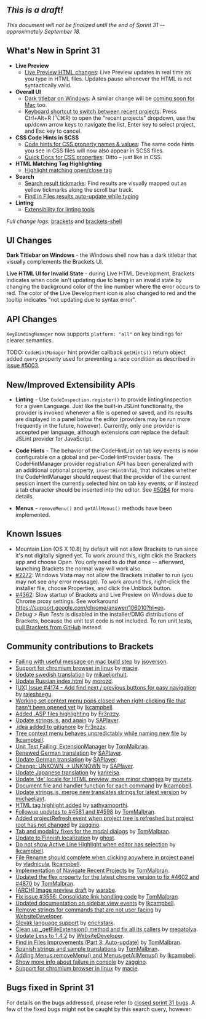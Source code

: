 _This is a draft!_
--------------------
_This document will not be finalized until the end of Sprint 31 -- approximately September 18._

What's New in Sprint 31
-----------------------
* **Live Preview**
    * [Live Preview HTML changes](https://trello.com/c/ya9wexlA/998-2-improve-html-live-development-performance): Live Preview updates in real time as you type in HTML files. Updates pause whenever the HTML is not syntactically valid.
* **Overall UI**
    * [Dark titlebar on Windows](https://trello.com/card/5-into-darkness-shell-windows/4f90a6d98f77505d7940ce88/874): A similar change will be [coming soon for Mac](https://trello.com/card/into-darkness-shell-osx/4f90a6d98f77505d7940ce88/900) too.
    * [Keyboard shortcut to switch between recent projects](https://github.com/adobe/brackets/pull/4546): Press Ctrl+Alt+R (&#x2325;⌘R) to open the "recent projects" dropdown, use the up/down arrow keys to navigate the list, Enter key to select project, and Esc key to cancel.
* **CSS Code Hints in SCSS**
    * [Code hints for CSS property names & values](https://github.com/adobe/brackets/pull/4931): The same code hints you see in CSS files will now also appear in SCSS files.
    * [Quick Docs for CSS properties](https://github.com/adobe/brackets/pull/5069): Ditto &ndash; just like in CSS.
* **HTML Matching Tag Highlighting**
    * [Highlight matching open/close tag](https://github.com/adobe/brackets/pull/4504)
* **Search**
    * [Search result tickmarks](https://github.com/adobe/brackets/pull/5191): Find results are visually mapped out as yellow tickmarks along the scroll bar track.
    * [Find in Files results auto-update while typing](https://github.com/adobe/brackets/pull/4729)
* **Linting**
    * [Extensibility for linting tools](https://github.com/adobe/brackets/pull/4588)

_Full change logs:_ [brackets](https://github.com/adobe/brackets/compare/sprint-30...sprint-31#commits_bucket) and [brackets-shell](https://github.com/adobe/brackets-shell/compare/sprint-30...sprint-31#commits_bucket)


UI Changes
----------
**Dark Titlebar on Windows** - the Windows shell now has a dark titlebar that visually complements the Brackets UI.

**Live HTML UI for Invalid State** - during Live HTML Development, Brackets indicates when code
isn't updating due to being in an invalid state by changing the background color of the line number
where the error occurs to red. The color of the Live Development icon is also changed to red
and the tooltip indicates "not updating due to syntax error".


API Changes
-----------
`KeyBindingManager` now supports `platform: "all"` on key bindings for clearer semantics.

TODO: `CodeHintManager` hint provider callback `getHints()` return object added `query` property used for preventing a race condition as described in [issue #5003](https://github.com/adobe/brackets/issues/5003).


New/Improved Extensibility APIs
-------------------------------
* **Linting** - Use `CodeInspection.register()` to provide linting/inspection for a given Language. Just like the built-in JSLint functionality, the provider is invoked whenever a file is opened or saved, and its results are displayed in a panel below the editor (providers may be run more frequently in the future, however). Currently, only one provider is accepted per language, although extensions _can_ replace the default JSLint provider for JavaScript.

* **Code Hints** - The behavior of the CodeHintList on tab key events is now configurable on a global and per-CodeHintProvider basis. The CodeHintManager provider registration API has been generalized with an additional optional property, `insertHintOnTab`, that indicates whether the CodeHintManager should request that the provider of the current session insert the currently selected hint on tab key events, or if instead a tab character should be inserted into the editor. See [#5084](https://github.com/adobe/brackets/pull/5084 "Make code hint insertion on tab key configurable") for more details.

* **Menus** - `removeMenu()` and `getAllMenus()` methods have been implemented.

Known Issues
------------
* Mountain Lion (OS X 10.8) by default will not allow Brackets to run since it's not digitally signed yet. To work around this, right click the Brackets app and choose Open. You only need to do that once -- afterward, launching Brackets the normal way will work also.
* [#2272](https://github.com/adobe/brackets/issues/2272): Windows Vista may not allow the Brackets installer to run (you may not see _any_ error message). To work around this, right-click the installer file, choose Properties, and click the Unblock button.
* [#4362](https://github.com/adobe/brackets/issues/4362): Slow startup of Brackets and Live Preview on Windows due to Chrome proxy settings. See workaround https://support.google.com/chrome/answer/106010?hl=en.
* _Debug > Run Tests_ is disabled in the installer/DMG distributions of Brackets, because the unit test code is not included. To run unit tests, [pull Brackets from GitHub](https://github.com/adobe/brackets/wiki/How-to-Hack-on-Brackets#wiki-getcode) instead.


Community contributions to Brackets
-----------------------------------
* [Failing with useful message on mac build step](https://github.com/adobe/brackets-shell/pull/325) by [jsoverson](https://github.com/jsoverson).
* [Support for chromium browser in linux](https://github.com/adobe/brackets-shell/pull/317) by [macie](https://github.com/macie).
* [Update swedish translation](https://github.com/adobe/brackets/pull/4964) by [mikaeljorhult](https://github.com/mikaeljorhult).
* [Update Russian index.html](https://github.com/adobe/brackets/pull/4999) by [morozd](https://github.com/morozd).
* [[UX] Issue #4174 - Add find next / previous buttons for easy navigation](https://github.com/adobe/brackets/pull/5002) by [rajeshsegu](https://github.com/rajeshsegu).
* [Working set context menu pops closed when right-clicking file that hasn't been opened yet](https://github.com/adobe/brackets/pull/5004) by [lkcampbell](https://github.com/lkcampbell).
* [Added .ASP files highlighting](https://github.com/adobe/brackets/pull/5010) by [Fr3nzzy](https://github.com/Fr3nzzy).
* [Update strings.js](https://github.com/adobe/brackets/pull/5012), [and again](https://github.com/adobe/brackets/pull/5025) by [SAPlayer](https://github.com/SAPlayer).
* [.idea added to gitignore](https://github.com/adobe/brackets/pull/5018) by [Fr3nzzy](https://github.com/Fr3nzzy).
* [Tree context menu behaves unpredictably while naming new file](https://github.com/adobe/brackets/pull/5114) by [lkcampbell](https://github.com/lkcampbell).
* [Unit Test Failing: ExtensionManager](https://github.com/adobe/brackets/pull/5115) by [TomMalbran](https://github.com/TomMalbran).
* [Renewed German translation](https://github.com/adobe/brackets/pull/5123) by [SAPlayer](https://github.com/SAPlayer).
* [Update German translation](https://github.com/adobe/brackets/pull/5129) by [SAPlayer](https://github.com/SAPlayer).
* [Change: UNKOWN -> UNKNOWN](https://github.com/adobe/brackets/pull/5133) by [SAPlayer](https://github.com/SAPlayer).
* [Update Japanese translation](https://github.com/adobe/brackets/pull/5140) by [kanreisa](https://github.com/kanreisa).
* [Update 'de' locale for HTML preview, more minor changes](https://github.com/adobe/brackets/pull/5145) by [mynetx](https://github.com/mynetx).
* [Document file and handler function for each command](https://github.com/adobe/brackets/pull/5155) by [lkcampbell](https://github.com/lkcampbell).
* [Update strings.js, merge new translates strings for latest version](https://github.com/adobe/brackets/pull/5161) by [michaeljayt](https://github.com/michaeljayt).
* [HTML tag highlight added](https://github.com/adobe/brackets/pull/4504) by [sathyamoorthi](https://github.com/sathyamoorthi).
* [Followup updates to #4581 and #4598](https://github.com/adobe/brackets/pull/4629) by [TomMalbran](https://github.com/TomMalbran).
* [Added projectRefresh event when project tree is refreshed but project root has not changed](https://github.com/adobe/brackets/pull/4815) by [zaggino](https://github.com/zaggino).
* [Tab and modality fixes for the modal dialogs](https://github.com/adobe/brackets/pull/4714) by [TomMalbran](https://github.com/TomMalbran).
* [Update to Finnish localization](https://github.com/adobe/brackets/pull/4741) by [ghost](https://github.com/ghost).
* [Do not show Active Line Highlight when editor has selection](https://github.com/adobe/brackets/pull/4878) by [lkcampbell](https://github.com/lkcampbell).
* [File Rename should complete when clicking anywhere in project panel](https://github.com/adobe/brackets/pull/4934) by [vladnicula](https://github.com/vladnicula), [lkcampbell](https://github.com/lkcampbell).
* [Implementation of Navigate Recent Projects](https://github.com/adobe/brackets/pull/4546) by [TomMalbran](https://github.com/TomMalbran).
* [Updated the flex property for the latest chrome version to fix #4602 and #4870](https://github.com/adobe/brackets/pull/4940) by [TomMalbran](https://github.com/TomMalbran).
* [[ARCH] Image preview draft](https://github.com/adobe/brackets/pull/4492) by [warabe](https://github.com/warabe).
* [Fix issue #3556: Consolidate link handling code](https://github.com/adobe/brackets/pull/4718) by [TomMalbran](https://github.com/TomMalbran).
* [Updated documentation on sidebar view events](https://github.com/adobe/brackets/pull/4804) by [lkcampbell](https://github.com/lkcampbell).
* [Remove strings for commands that are not user facing](https://github.com/adobe/brackets/pull/4306) by [WebsiteDeveloper](https://github.com/WebsiteDeveloper).
* [Slovak language support](https://github.com/adobe/brackets/pull/4856) by [erichstark](https://github.com/erichstark).
* [Clean up _getFileExtension() method and fix all its callers](https://github.com/adobe/brackets/pull/4846) by [megatolya](https://github.com/megatolya).
* [Update Less to 1.4.2](https://github.com/adobe/brackets/pull/4476) by [WebsiteDeveloper](https://github.com/WebsiteDeveloper).
* [Find in Files Improvements (Part 3: Auto-update)](https://github.com/adobe/brackets/pull/4729) by [TomMalbran](https://github.com/TomMalbran).
* [Spanish strings and sample translations](https://github.com/adobe/brackets/pull/5221) by [TomMalbran](https://github.com/TomMalbran).
* [Adding Menus.removeMenu() and Menus.getAllMenus()](https://github.com/adobe/brackets/pull/5217) by [lkcampbell](https://github.com/lkcampbell).
* [Show more info about failure in console](https://github.com/adobe/brackets/pull/5223) by [zaggino](https://github.com/zaggino).
* [Support for chromium browser in linux](https://github.com/adobe/brackets-shell/pull/317) by [macie](https://github.com/macie).

Bugs fixed in Sprint 31
-----------------------
For details on the bugs addressed, please refer to [closed sprint 31 bugs](https://github.com/adobe/brackets/issues?labels=&milestone=18&state=closed). A few of the fixed bugs might not be caught by this search query, however.